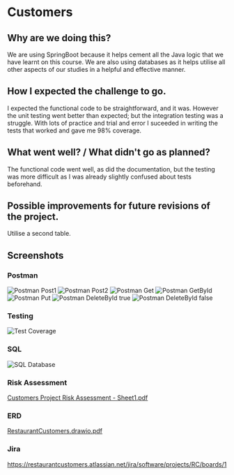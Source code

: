 # Customers

## Why are we doing this? 
  We are using SpringBoot because it helps cement all the Java logic that we have learnt on this course. We are also using databases as it helps utilise all other aspects of our studies in a helpful and effective manner.

## How I expected the challenge to go. 
  I expected the functional code to be straightforward, and it was. However the unit testing went better than expected; but the integration testing was a struggle. With lots of practice and trial and error I suceeded in writing the tests that worked and gave me 98% coverage.
## What went well? / What didn't go as planned? 
  The functional code went well, as did the documentation, but the testing was more difficult as I was already slightly confused about tests beforehand.
## Possible improvements for future revisions of the project. 
  Utilise a second table.

## Screenshots

### Postman
![Postman Post1](https://user-images.githubusercontent.com/95347364/153411307-f4c73883-cdb2-44ef-a9e5-cb4ba1ad6f45.png)
![Postman Post2](https://user-images.githubusercontent.com/95347364/153411342-90641c48-0cf3-4e23-9510-ac405be44e75.png)
![Postman Get](https://user-images.githubusercontent.com/95347364/153411366-5c19d2f2-6a4e-4cf5-8231-ed3ce0733cd9.png)
![Postman GetById](https://user-images.githubusercontent.com/95347364/153411374-e1ba586a-1868-4e93-a1c1-e5e07b34f02e.png)
![Postman Put](https://user-images.githubusercontent.com/95347364/153411391-6f3f55d0-54e2-4b6e-b17e-2c04618dfbc5.png)
![Postman DeleteById true](https://user-images.githubusercontent.com/95347364/153411404-f19195e0-a897-4436-86a9-3d5a39655860.png)
![Postman DeleteById false](https://user-images.githubusercontent.com/95347364/153411412-d46d50ea-f7ae-4eb6-af19-d5b72e079c41.png)

### Testing
![Test Coverage](https://user-images.githubusercontent.com/95347364/153411438-40a3e315-43cb-405d-8a0b-b40e0b389ae4.png)

### SQL
![SQL Database](https://user-images.githubusercontent.com/95347364/153574340-b0c58f2b-de68-4043-9190-8cc36f80c584.png)

### Risk Assessment
[Customers Project Risk Assessment - Sheet1.pdf](https://github.com/jjking7/Customers/files/8041031/Customers.Project.Risk.Assessment.-.Sheet1.pdf)

### ERD
[RestaurantCustomers.drawio.pdf](https://github.com/jjking7/Customers/files/8041033/RestaurantCustomers.drawio.pdf)

### Jira
https://restaurantcustomers.atlassian.net/jira/software/projects/RC/boards/1
